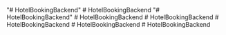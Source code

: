 "# HotelBookingBackend" 
#   H o t e l B o o k i n g B a c k e n d  
 "# HotelBookingBackend" 
#   H o t e l B o o k i n g B a c k e n d  
 #   H o t e l B o o k i n g B a c k e n d  
 #   H o t e l B o o k i n g B a c k e n d  
 #   H o t e l B o o k i n g B a c k e n d  
 #   H o t e l B o o k i n g B a c k e n d  
 